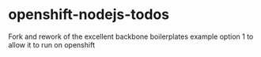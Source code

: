 openshift-nodejs-todos
======================

Fork and rework of the excellent backbone boilerplates example option 1 to allow it to run on openshift
